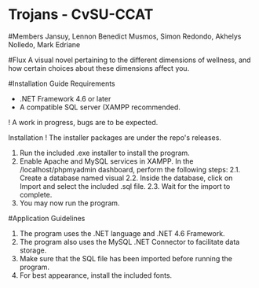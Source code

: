 # Trojans - CvSU-CCAT

#Members
Jansuy, Lennon Benedict
Musmos, Simon
Redondo, Akhelys
Nolledo, Mark Edriane

#Flux
A visual novel pertaining to the different dimensions of wellness, and how certain choices about these dimensions affect you.

#Installation Guide
Requirements
- .NET Framework 4.6 or later
- A compatible SQL server (XAMPP recommended.

! A work in progress, bugs are to be expected.

Installation
! The installer packages are under the repo's releases.
1. Run the included .exe installer to install the program.
2. Enable Apache and MySQL services in XAMPP. In the /localhost/phpmyadmin dashboard, perform the following steps:
	2.1. Create a database named visual
	2.2. Inside the database, click on Import and select the included .sql file.
	2.3. Wait for the import to complete.
3. You may now run the program.

#Application Guidelines
1. The program uses the .NET language and .NET 4.6 Framework.
2. The program also uses the MySQL .NET Connector to facilitate data storage.
3. Make sure that the SQL file has been imported before running the program.
4. For best appearance, install the included fonts.
